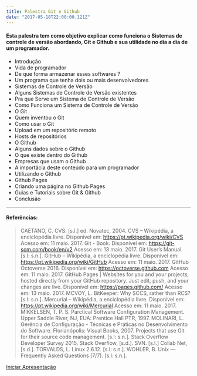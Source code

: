 ```yaml
---
title: Palestra Git e Github
date: "2017-05-18T22:00:00.121Z"
---
```

#### Esta palestra tem como objetivo explicar como funciona o Sistemas de controle de versão abordando, Git e Github e sua utilidade no dia a dia de um programador.
  - Introdução
  - Vida de programador
  - De que forma armazenar esses softwares ?
  - Um programa que tenha dois ou mais desenvolvedores
  - Sistemas de Controle de Versão
  - Alguns Sistemas de Controle de Versão existentes
  - Pra que Serve um Sistema de Controle de Versão
  - Como Funciona um Sistema de Controle de Versão
  - O Git
  - Quem inventou o Git
  - Como usar o Git
  - Upload em um repositório remoto
  - Hosts de repositórios
  - O Github
  - Alguns dados sobre o Github
  - O que existe dentro do Github
  - Empresas que usam o Github
  - A importâcia deste conteúdo para um programador
  - Utilizando o Github
  - Github Pages
  - Criando uma página no Github Pages
  - Guias e Tutoriais sobre Git & Github
  - Conclusão

---
#### Referências:

> CAETANO, C. CVS. [s.l.] ed. Novatec, 2004. 
> CVS – Wikipédia, a enciclopédia livre. Disponível em: <a href="https://pt.wikipedia.org/wiki/CVS">https://pt.wikipedia.org/wiki/CVS</a> Acesso em: 11 maio. 2017.
> Git - Book. Disponível em: <a href="https://git-scm.com/book/en/v2">https://git-scm.com/book/en/v2</a> Acesso em: 13 maio. 2017.
> Git User’s Manual. [s.l: s.n.].
> GitHub – Wikipédia, a enciclopédia livre. Disponível em: <a href="https://pt.wikipedia.org/wiki/GitHub">https://pt.wikipedia.org/wiki/GitHub</a> Acesso em: 11 maio. 2017. 
> GitHub Octoverse 2016. Disponível em: <a href="https://octoverse.github.com">https://octoverse.github.com</a> Acesso em: 11 maio. 2017. 
> GitHub Pages | Websites for you and your projects, hosted directly from your GitHub repository. Just edit, push, and your changes are live. Disponível em: <a href="https://pages.github.com/">https://pages.github.com/</a> Acesso em: 13 maio. 2017.
> MCVOY, L. BitKeeper: Why SCCS, rather than RCS? [s.l: s.n.].
> Mercurial – Wikipédia, a enciclopédia livre. Disponível em: <a href="https://pt.wikipedia.org/wiki/Mercurial ">https://pt.wikipedia.org/wiki/Mercurial</a> Acesso em: 11 maio. 2017.
> MIKKELSEN, T. P. S. Parctical Software Configuration Management. Upper Saddle River, NJ, EUA: Prentice Hall PTR, 1997.
> MOLINARI, L. Gerência de Configuração - Técnicas e Práticas no Desenvolvimento do Software. Florianópolis: Visual Books, 2007.
> Projects that use Git for their source code management. [s.l: s.n.].
> Stack Overflow Developer Survey 2015. Stack Overflow, [s.d.].
> SVN. [s.l.] Collab Net, [s.d.].
> TORVALDS, L. Linux 2.6.12. [s.l: s.n.].
> WOHLER, B. Unix — Frequently Asked Questions (7/7). [s.l: s.n.].

[Iniciar Apresentação](presentation/)


